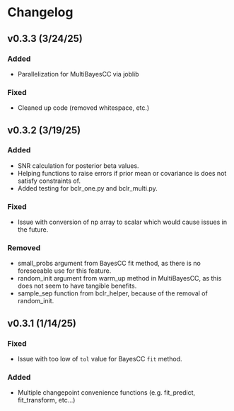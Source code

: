 # Changelog

## v0.3.3 (3/24/25)

### Added

- Parallelization for MultiBayesCC via joblib

### Fixed

- Cleaned up code (removed whitespace, etc.)

## v0.3.2 (3/19/25)

### Added

- SNR calculation for posterior beta values.
- Helping functions to raise errors if prior mean or covariance is does not satisfy constraints of. 
- Added testing for bclr_one.py and bclr_multi.py.

### Fixed 

- Issue with conversion of np array to scalar which would cause issues in the future.

### Removed

- small_probs argument from BayesCC fit method, as there is no foreseeable use for this feature.
- random_init argument from warm_up method in MultiBayesCC, as this does not seem to have tangible benefits.
- sample_sep function from bclr_helper, because of the removal of random_init.

## v0.3.1 (1/14/25)

### Fixed

- Issue with too low of `tol` value for BayesCC `fit` method.

### Added 

- Multiple changepoint convenience functions (e.g. fit_predict, fit_transform, etc...)

